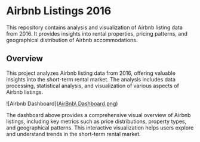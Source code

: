 # Airbnb Listings 2016

This repository contains analysis and visualization of Airbnb listing data from 2016. It provides insights into rental properties, pricing patterns, and geographical distribution of Airbnb accommodations.

## Overview

This project analyzes Airbnb listing data from 2016, offering valuable insights into the short-term rental market. The analysis includes data processing, statistical analysis, and visualization of various aspects of Airbnb listings.

![Airbnb Dashboard]([AirBnb\ Dashboard.png](https://github.com/mahmoudmousa-ds/airbnb-listing-2016/blob/main/AirBnb%20Dashboard.png))

The dashboard above provides a comprehensive visual overview of Airbnb listings, including key metrics such as price distributions, property types, and geographical patterns. This interactive visualization helps users explore and understand trends in the short-term rental market.

